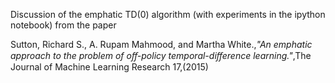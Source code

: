 Discussion of the emphatic TD(0) algorithm (with experiments in the ipython notebook) from the paper

Sutton, Richard S., A. Rupam Mahmood, and Martha White.,_"An emphatic approach to the problem of oﬀ-policy temporal-diﬀerence  learning."_,The Journal of Machine Learning
Research 17,(2015)

